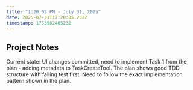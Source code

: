 ```yaml
---
title: "1:20:05 PM - July 31, 2025"
date: 2025-07-31T17:20:05.232Z
timestamp: 1753982405232
---
```


## Project Notes

Current state: UI changes committed, need to implement Task 1 from the plan - adding metadata to TaskCreateTool. The plan shows good TDD structure with failing test first. Need to follow the exact implementation pattern shown in the plan.
